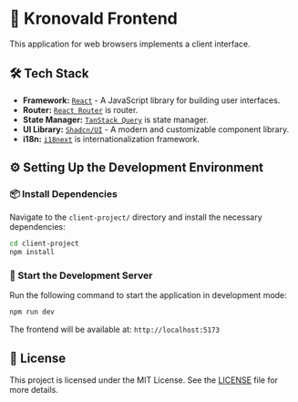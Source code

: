# 🎨 Kronovald Frontend

This application for web browsers implements a client interface.

## 🛠️ Tech Stack

- **Framework:** [`React`](https://react.dev/) - A JavaScript library for building user interfaces.
- **Router:** [`React Router`](https://reactrouter.com/) is router.
- **State Manager:** [`TanStack Query`](https://tanstack.com/query/) is state manager.
- **UI Library:** [`Shadcn/UI`](https://ui.shadcn.com/) - A modern and customizable component library.
- **i18n:** [`i18next`](https://www.i18next.com/) is internationalization framework.

## ⚙️ Setting Up the Development Environment

### 📦 Install Dependencies

Navigate to the `client-project/` directory and install the necessary dependencies:

```bash
cd client-project
npm install
```

### 🚀 Start the Development Server

Run the following command to start the application in development mode:

```bash
npm run dev
```

The frontend will be available at: `http://localhost:5173`

## 📜 License

This project is licensed under the MIT License. See the [LICENSE](./LICENSE) file for more details.
